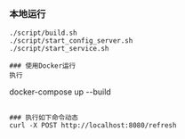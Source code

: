 ### 本地运行
```
./script/build.sh 
./script/start_config_server.sh
./script/start_service.sh

### 使用Docker运行
执行
```
docker-compose up --build
```

### 执行如下命令动态
curl -X POST http://localhost:8080/refresh
```
